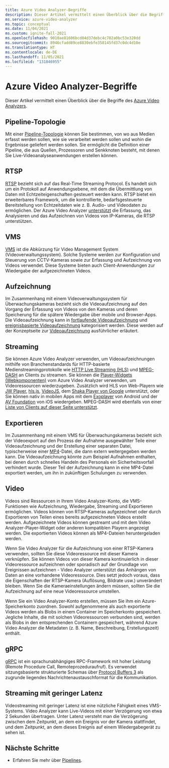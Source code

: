 ```yaml
---
title: Azure Video Analyzer-Begriffe
description: Dieser Artikel vermittelt einen Überblick über die Begriffe des Azure Video Analyzers.
ms.service: azure-video-analyzer
ms.topic: conceptual
ms.date: 11/04/2021
ms.custom: ignite-fall-2021
ms.openlocfilehash: 9010ae81606bcd84d37debc4c702a0bc53e328dd
ms.sourcegitcommit: 8946cfadd89ce8830ebfe358145fd37c0dc4d10e
ms.translationtype: HT
ms.contentlocale: de-DE
ms.lasthandoff: 11/05/2021
ms.locfileid: "131846955"
---
```

# <a name="azure-video-analyzer-terminology"></a>Azure Video Analyzer-Begriffe

Dieser Artikel vermittelt einen Überblick über die Begriffe des [ Azure Video Analyzers](overview.md).

## <a name="pipeline-topology"></a>Pipeline-Topologie

Mit einer [Pipeline-Topologie](pipeline.md) können Sie bestimmen, von wo aus Medien erfasst werden sollen, wie sie verarbeitet werden sollen und wohin die Ergebnisse geliefert werden sollen. Sie ermöglicht die Definition einer Pipeline, die aus Quellen, Prozessoren und Senkknoten besteht, mit denen Sie Live-Videoanalyseanwendungen erstellen können. 

## <a name="rtsp"></a>RTSP

[RTSP](https://tools.ietf.org/html/rfc2326) bezieht sich auf das Real-Time Streaming Protocol. Es handelt sich um ein Protokoll auf Anwendungsebene, mit dem die Übermittlung von Daten mit Echtzeiteigenschaften gesteuert werden kann. RTSP bietet ein erweiterbares Framework, um die kontrollierte, bedarfsgesteuerte Bereitstellung von Echtzeitdaten wie z. B. Audio- und Videodaten zu ermöglichen. Der Azure Video Analyzer [unterstützt](pipeline.md#rtsp-source) die Erfassung, das Analysieren und das Aufzeichnen von Videos von IP-Kameras, die RTSP unterstützen.

## <a name="vms"></a>VMS

[VMS](https://en.wikipedia.org/wiki/Video_management_system) ist die Abkürzung für Video Management System (Videoverwaltungssystem). Solche Systeme werden zur Konfiguration und Steuerung von CCTV-Kameras sowie zur Erfassung und Aufzeichnung von Videos verwendet. Diese Systeme bieten auch Client-Anwendungen zur Wiedergabe der aufgezeichneten Videos.

## <a name="recording"></a>Aufzeichnung

Im Zusammenhang mit einem Videoverwaltungssystem für Überwachungskameras bezieht sich die Videoaufzeichnung auf den Vorgang der Erfassung von Videos von den Kameras und deren Speicherung für die spätere Wiedergabe über mobile und Browser-Apps. Die Videoaufzeichnung kann in [fortlaufende Videoaufzeichnung](continuous-video-recording.md) und [ereignisbasierte Videoaufzeichnung](event-based-video-recording-concept.md) kategorisiert werden. Diese werden auf der Konzeptseite zur [Videoaufzeichnung](video-recording.md) ausführlicher erläutert.

## <a name="streaming"></a>Streaming

Sie können Azure Video Analyzer verwenden, um Videoaufzeichnungen mithilfe von Branchenstandards für HTTP-basierte Medienstreamingprotokolle wie [HTTP Live Streaming (HLS)](https://developer.apple.com/streaming/) und [MPEG-DASH](https://dashif.org/about/) an Clients zu streamen. Sie können die [Player-Widgets (Webkomponenten)](https://github.com/Azure/video-analyzer/blob/main/widgets/readme.md) vom Azure Video Analyzer verwenden, um Videoressourcen wiederzugeben. Zusätzlich wird HLS von Web-Playern wie [JW Player](https://www.jwplayer.com/), [hls.js](https://github.com/video-dev/hls.js/), [VideoJS](https://videojs.com/), dem [Shaka Player von Google](https://github.com/google/shaka-player) unterstützt, oder Sie können nativ in mobilen Apps mit dem [Exoplayer](https://github.com/google/ExoPlayer) von Android und der [AV Foundation](https://developer.apple.com/av-foundation/) von iOS wiedergeben. MPEG-DASH wird ebenfalls von einer [Liste von Clients auf dieser Seite unterstützt](https://dashif.org/tools/clients/).

## <a name="exporting"></a>Exportieren

Im Zusammenhang mit einem VMS für Überwachungskameras bezieht sich der Videoexport auf den Prozess der Aufnahme ausgewählter Teile einer Videoaufzeichnung und der Erstellung einer separaten Datei, typischerweise einer [MP4](https://en.wikipedia.org/wiki/MPEG-4_Part_14)-Datei, die dann extern weitergegeben werden kann. Die Videoaufzeichnung könnte zum Beispiel Aufnahmen enthalten, bei denen durch schnelles Handeln des Personals ein Sicherheitsvorfall verhindert wurde. Dieser Teil der Aufzeichnung kann in eine MP4-Datei exportiert werden, um ihn in zukünftigen Schulungen zu verwenden.

## <a name="video"></a>Video

Videos sind Ressourcen in Ihrem Video Analyzer-Konto, die VMS-Funktionen wie Aufzeichnung, Wiedergabe, Streaming und Exportieren ermöglichen. Videos können von RTSP-Kameras aufgezeichnet oder durch Exportieren von Teilen eines bereits aufgezeichneten Videos erstellt werden. Aufgezeichnete Videos können gestreamt und mit dem Video Analyzer-Player-Widget oder anderen kompatiblen Playern angezeigt werden. Die exportierten Videos können als MP4-Dateien heruntergeladen werden.

Wenn Sie Video Analyzer für die Aufzeichnung von einer RTSP-Kamera verwenden, sollten Sie diese Videoressource mit dieser Kamera verknüpfen. Sie können Videos von dieser Kamera kontinuierlich in dieser Videoressource aufzeichnen oder sporadisch auf der Grundlage von Ereignissen aufzeichnen - Video Analyzer unterstützt das Anhängen von Daten an eine vorhandene Videoressource. Dies setzt jedoch voraus, dass die Eigenschaften der RTSP-Kamera (Auflösung, Bildrate usw.) unverändert bleiben. Wenn Sie die Kameraeinstellungen ändern müssen, sollten Sie die Aufzeichnung auf eine neue Videoressource umstellen.

Wenn Sie ein Video Analyzer-Konto erstellen, müssen Sie ihm ein Azure-Speicherkonto zuordnen. Sowohl aufgenommene als auch exportierte Videos werden als Blobs in einem Container im Speicherkonto gespeichert. Jegliche Inhalte, die mit solchen Videoressourcen verbunden sind, werden als Blobs in den entsprechenden Containern gespeichert, während Azure Video Analyzer die Metadaten (z. B. Name, Beschreibung, Erstellungszeit) enthält.

## <a name="grpc"></a>gRPC

[gRPC](https://grpc.io/docs/guides/) ist ein sprachunabhängiges RPC-Framework mit hoher Leistung (Remote Procedure Call, Remoteprozeduraufruf). Es verwendet sitzungsbasierte strukturierte Schemas über [Protocol Buffers 3](https://developers.google.com/protocol-buffers/docs/proto3) als zugrunde liegendes Nachrichtenaustauschformat für die Kommunikation.

## <a name="low-latency-streaming"></a>Streaming mit geringer Latenz

Videostreaming mit geringer Latenz ist eine nützliche Fähigkeit eines VMS-Systems. Video Analyzer kann Live-Videos mit einer Verzögerung von etwa 2 Sekunden übertragen. Unter Latenz versteht man die Verzögerung zwischen dem Zeitpunkt, an dem ein Ereignis vor der Kamera stattfindet, und dem Zeitpunkt, an dem dieses Ereignis auf einem Wiedergabegerät zu sehen ist.

## <a name="next-steps"></a>Nächste Schritte

- Erfahren Sie mehr über [Pipelines](pipeline.md).
